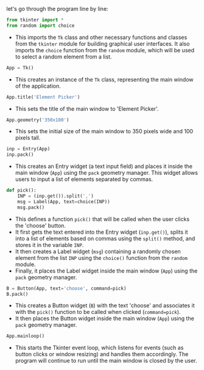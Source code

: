  let's go through the program line by line:

```python
from tkinter import *
from random import choice
```
- This imports the `Tk` class and other necessary functions and classes from the `tkinter` module for building graphical user interfaces. It also imports the `choice` function from the `random` module, which will be used to select a random element from a list.

```python
App = Tk()
```
- This creates an instance of the `Tk` class, representing the main window of the application.

```python
App.title('Element Picker')
```
- This sets the title of the main window to 'Element Picker'.

```python
App.geometry('350x100')
```
- This sets the initial size of the main window to 350 pixels wide and 100 pixels tall.

```python
inp = Entry(App)
inp.pack()
```
- This creates an Entry widget (a text input field) and places it inside the main window (`App`) using the `pack` geometry manager. This widget allows users to input a list of elements separated by commas.

```python
def pick():
    INP = (inp.get()).split(',')
    msg = Label(App, text=choice(INP))
    msg.pack()
```
- This defines a function `pick()` that will be called when the user clicks the 'choose' button. 
- It first gets the text entered into the Entry widget (`inp.get()`), splits it into a list of elements based on commas using the `split()` method, and stores it in the variable `INP`.
- It then creates a Label widget (`msg`) containing a randomly chosen element from the list `INP` using the `choice()` function from the `random` module.
- Finally, it places the Label widget inside the main window (`App`) using the `pack` geometry manager.

```python
B = Button(App, text='choose', command=pick)
B.pack()
```
- This creates a Button widget (`B`) with the text 'choose' and associates it with the `pick()` function to be called when clicked (`command=pick`).
- It then places the Button widget inside the main window (`App`) using the `pack` geometry manager.

```python
App.mainloop()
```
- This starts the Tkinter event loop, which listens for events (such as button clicks or window resizing) and handles them accordingly. The program will continue to run until the main window is closed by the user.
